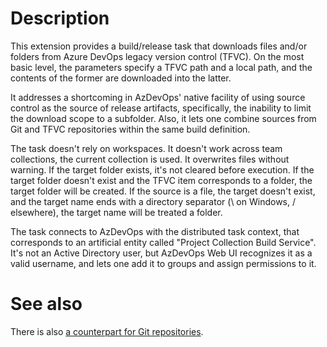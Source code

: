 # Description

This extension provides a build/release task that downloads files and/or folders from Azure DevOps 
legacy version control (TFVC). On the most basic level, the parameters specify a TFVC path and a local path, and
the contents of the former are downloaded into the latter.

It addresses a shortcoming in AzDevOps' native facility of using source control as the source of release artifacts,
specifically, the inability to limit the download scope to a subfolder. Also, it lets one combine
sources from Git and TFVC repositories within the same build definition.

The task doesn't rely on workspaces. It doesn't work across team collections, the current collection is used.
It overwrites files without warning. If the target folder exists, it's not cleared before execution. If the
target folder doesn't exist and the TFVC item corresponds to a folder, the target folder will be created.
If the source is a file, the target doesn't exist, and the target name ends with a directory separator (\ on Windows,
/ elsewhere), the target name will be treated a folder.

The task connects to AzDevOps with the distributed task context, that corresponds to an artificial entity
called "Project Collection Build Service". It's not an Active Directory user, but AzDevOps Web UI recognizes it
as a valid username, and lets one add it to groups and assign permissions to it.

# See also
There is also [a counterpart for Git repositories](https://marketplace.visualstudio.com/items?itemName=sevaalekseyev.gitget).
